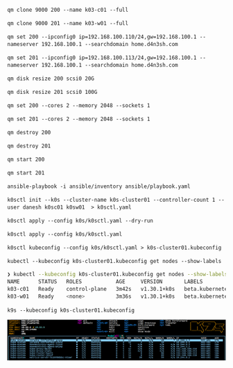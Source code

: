`qm clone 9000 200 --name k03-c01 --full`

`qm clone 9000 201 --name k03-w01 --full`

`qm set 200 --ipconfig0 ip=192.168.100.110/24,gw=192.168.100.1 --nameserver 192.168.100.1 --searchdomain home.d4n3sh.com`

`qm set 201 --ipconfig0 ip=192.168.100.113/24,gw=192.168.100.1 --nameserver 192.168.100.1 --searchdomain home.d4n3sh.com`

`qm disk resize 200 scsi0 20G`

`qm disk resize 201 scsi0 100G`

`qm set 200 --cores 2 --memory 2048 --sockets 1`

`qm set 201 --cores 2 --memory 2048 --sockets 1`

`qm destroy 200`

`qm destroy 201`

`qm start 200`

`qm start 201`

`ansible-playbook -i ansible/inventory ansible/playbook.yaml`

`k0sctl init --k0s --cluster-name k0s-cluster01 --controller-count 1 --user danesh k0sc01 k0sw01  > k0sctl.yaml`

`k0sctl apply --config k0s/k0sctl.yaml --dry-run`

`k0sctl apply --config k0s/k0sctl.yaml`

`k0sctl kubeconfig --config k0s/k0sctl.yaml > k0s-cluster01.kubeconfig`

`kubectl --kubeconfig k0s-cluster01.kubeconfig get nodes --show-labels`

```bash
❯ kubectl --kubeconfig k0s-cluster01.kubeconfig get nodes --show-labels
NAME      STATUS   ROLES           AGE     VERSION       LABELS
k03-c01   Ready    control-plane   3m42s   v1.30.1+k0s   beta.kubernetes.io/arch=amd64,beta.kubernetes.io/os=linux,kubernetes.io/arch=amd64,kubernetes.io/hostname=k03-c01,kubernetes.io/os=linux,node-role.kubernetes.io/control-plane=true,node.k0sproject.io/role=control-plane
k03-w01   Ready    <none>          3m36s   v1.30.1+k0s   beta.kubernetes.io/arch=amd64,beta.kubernetes.io/os=linux,kubernetes.io/arch=amd64,kubernetes.io/hostname=k03-w01,kubernetes.io/os=linux
```
`k9s --kubeconfig k0s-cluster01.kubeconfig`

![k9s](images/k9s.png)